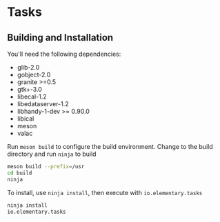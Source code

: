 # Tasks

## Building and Installation

You'll need the following dependencies:
* glib-2.0
* gobject-2.0
* granite >=0.5
* gtk+-3.0
* libecal-1.2
* libedataserver-1.2
* libhandy-1-dev >= 0.90.0
* libical
* meson
* valac

Run `meson build` to configure the build environment. Change to the build directory and run `ninja` to build

```bash
meson build --prefix=/usr
cd build
ninja
```

To install, use `ninja install`, then execute with `io.elementary.tasks`

```bash
ninja install
io.elementary.tasks
```
